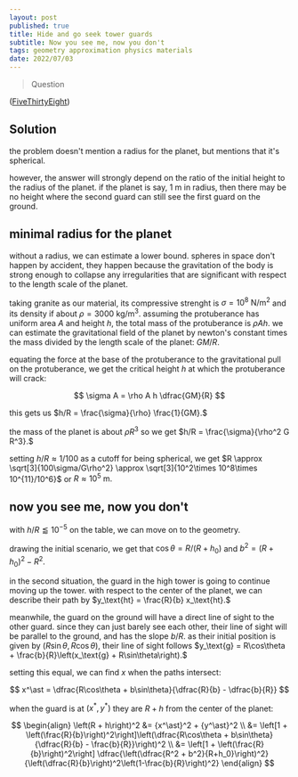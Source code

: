 ```yaml
---
layout: post
published: true
title: Hide and go seek tower guards
subtitle: Now you see me, now you don't
tags: geometry approximation physics materials
date: 2022/07/03
---
```


>Question

<!--more-->

([FiveThirtyEight](URL))

## Solution

the problem doesn't mention a radius for the planet, but mentions that it's spherical. 

however, the answer will strongly depend on the ratio of the initial height to the radius of the planet. if the planet is say, 1 m in radius, then there may be no height where the second guard can still see the first guard on the ground. 

## minimal radius for the planet

without a radius, we can estimate a lower bound. spheres in space don't happen by accident, they happen because the gravitation of the body is strong enough to collapse any irregularities that are significant with respect to the length scale of the planet. 

taking granite as our material, its compressive strenght is $\sigma = 10^8 \text{ N/m}^2$ and its density if about $\rho = 3000 \text{ kg/m}^3.$ assuming the protuberance has uniform area $A$ and height $h$, the total mass of the protuberance is $\rho A h.$ we can estimate the gravitational field of the planet by newton's constant times the mass divided by the length scale of the planet: $GM/R.$ 

equating the force at the base of the protuberance to the gravitational pull on the protuberance, we get the critical height $h$ at which the protuberance will crack:

$$
  \sigma A = \rho A h \dfrac{GM}{R}
$$

this gets us $h/R = \frac{\sigma}{\rho} \frac{1}{GM}.$

the mass of the planet is about $\rho R^3$ so we get $h/R = \frac{\sigma}{\rho^2 G R^3}.$

setting $h/R \approx 1/100$ as a cutoff for being spherical, we get $R \approx \sqrt[3]{100\sigma/G\rho^2} \approx \sqrt[3]{10^2\times 10^8\times 10^{11}/10^6}$ or $R\approx 10^5\text{ m}.$

## now you see me, now you don't

with $h/R \lessapprox 10^{-5}$ on the table, we can move on to the geometry. 

drawing the initial scenario, we get that $\cos\theta = R/(R + h_0)$ and $b^2 = (R + h_0)^2 - R^2.$

in the second situation, the guard in the high tower is going to continue moving up the tower. with respect to the center of the planet, we can describe their path by $y_\text{ht} = \frac{R}{b} x_\text{ht}.$

meanwhile, the guard on the ground will have a direct line of sight to the other guard. since they can just barely see each other, their line of sight will be parallel to the ground, and has the slope $b/R.$ as their initial position is given by $(R\sin\theta, R\cos\theta),$ their line of sight follows $y_\text{g} = R\cos\theta + \frac{b}{R}\left(x_\text{g} + R\sin\theta\right).$

setting this equal, we can find $x$ when the paths intersect:

$$
  x^\ast = \dfrac{R\cos\theta + b\sin\theta}{\dfrac{R}{b} - \dfrac{b}{R}}
$$

when the guard is at $\left(x^\ast, y^\ast\right)$ they are $R+h$ from the center of the planet:

$$
  \begin{align}
  \left(R + h\right)^2 &= {x^\ast}^2 + {y^\ast}^2 \\
  &= \left[1 + \left(\frac{R}{b}\right)^2\right]\left(\dfrac{R\cos\theta + b\sin\theta}{\dfrac{R}{b} - \frac{b}{R}}\right)^2 \\
    &= \left[1 + \left(\frac{R}{b}\right)^2\right] \dfrac{\left(\dfrac{R^2 + b^2}{R+h_0}\right)^2}{\left(\dfrac{R}{b}\right)^2\left(1-\frac{b}{R}\right)^2}
  \end{align}
$$

<br>
